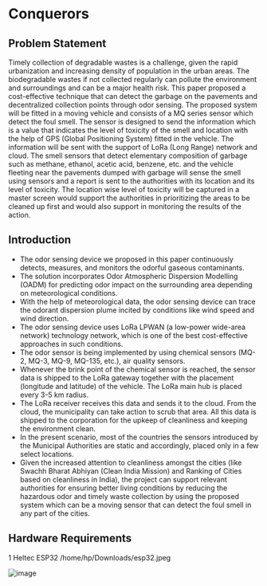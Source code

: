 # Conquerors



## Problem Statement

 Timely collection of degradable wastes is a challenge, given the rapid urbanization and increasing density of population in the urban areas. The biodegradable wastes if not collected regularly can pollute the environment and surroundings and can be a major health risk. This paper proposed a cost-effective technique that can detect the garbage on the pavements and decentralized collection points through odor sensing. The proposed system will be fitted in a moving vehicle and consists of a MQ series sensor which detect the foul smell. The sensor is designed to send the information which is a value that indicates the level of toxicity of the smell and location with the help of GPS (Global Positioning System) fitted in the vehicle. The information will be sent with the support of LoRa (Long Range) network and cloud. The smell sensors that detect elementary composition of garbage such as methane, ethanol, acetic acid, benzene, etc. and the vehicle fleeting near the pavements dumped with garbage will sense the smell using sensors and a report is sent to the authorities with its location and its level of toxicity. The location wise level of toxicity will be captured in a master screen would support the authorities in prioritizing the areas to be cleaned up first and would also support in monitoring the results of the action.
 
 ## Introduction
   

* The odor sensing device we proposed in this paper continuously detects, measures, and monitors the odorful gaseous contaminants. 
* The solution incorporates Odor Atmospheric Dispersion Modelling (OADM) for predicting odor impact on the surrounding area depending on meteorological conditions. 
* With the help of meteorological data, the odor sensing device can trace the odorant dispersion plume incited by conditions like wind speed and wind direction.
* The odor sensing device uses LoRa LPWAN (a low-power wide-area network) technology network, which is one of the best cost-effective approaches in such conditions.
* The odor sensor is being implemented by using chemical sensors (MQ-2, MQ-3, MQ-9, MQ-135, etc.), air quality sensors. 
* Whenever the brink point of the chemical sensor is reached, the sensor data is shipped to the LoRa gateway together with the placement (longitude and latitude) of the vehicle. The LoRa main hub is placed every 3-5 km radius. 
* The LoRa receiver receives this data and sends it to the cloud. From the cloud, the municipality can take action to scrub that area.  All this data is shipped to the corporation for the upkeep of cleanliness and keeping the environment clean. 
* In the present scenario, most of the countries the sensors introduced by the Municipal Authorities are static and accordingly, placed only in a few select locations. 
* Given the increased attention to cleanliness amongst the cities (like Swachh Bharat Abhiyan (Clean India Mission) and Ranking of Cities based on cleanliness in India), the project can support relevant authorities for ensuring better living conditions by reducing the hazardous odor and timely waste collection by using the proposed system which can be a moving sensor that can detect the foul smell in any part of the cities.
  
  
## Hardware Requirements
1 Heltec ESP32
/home/hp/Downloads/esp32.jpeg

![image](https://user-images.githubusercontent.com/56267948/111866602-a6b55980-8994-11eb-81c0-58f956ade8ae.png)





